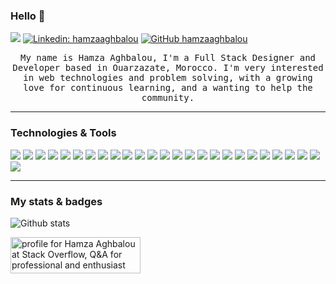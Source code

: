 ### Hello 👋

![](https://komarev.com/ghpvc/?username=hamzaaghbalou)
[![Linkedin: hamzaaghbalou](https://img.shields.io/badge/-hamzaaghbalou-blue?style=flat-square&logo=Linkedin&logoColor=white&link=https://www.linkedin.com/in/hamzaaghbalou/)](https://www.linkedin.com/in/hamzaaghbalou)
[![GitHub hamzaaghbalou](https://img.shields.io/github/followers/hamzaaghbalou?label=follow&style=social)](https://github.com/hamzaaghbalou)
<p align="center" >
  <samp>
    My name is Hamza Aghbalou, I'm a Full Stack Designer and Developer based in Ouarzazate, Morocco. I'm very interested in web technologies and problem solving, with a growing     love for continuous learning, and a wanting to help the community.
  </samp>
  
---

### Technologies & Tools
<img src = "https://img.shields.io/badge/-HTML5-E34F26?style=flat&logo=html5&logoColor=white"> <img src = "https://img.shields.io/badge/-CSS3-1572B6?style=flat&logo=css3&logoColor=white">
<img src="https://img.shields.io/badge/-JavaScript-eed718?style=flat&logo=javascript&logoColor=ffffff">
 <img src="https://img.shields.io/badge/-Sass-cc6699?style=flat&logo=sass&logoColor=ffffff">
 <img src="https://img.shields.io/badge/-Bootstrap-563D7C?style=flat&logo=bootstrap&logoColor=FFFFFF">
 <img src="https://img.shields.io/badge/-PHP-7377AD?style=flat&logo=php&logoColor=FFFFFF">
 <img src="https://img.shields.io/badge/-MySQL-F29111?style=flat&logo=mysql&logoColor=FFFFFF">
 <img src="https://img.shields.io/badge/-Angular-F7F7F7?style=flat&logo=angular&logoColor=BD002E">
 <img src="https://img.shields.io/badge/-React-000000?style=flat&logo=react&logoColor=00c8ff">
 <img src="https://img.shields.io/badge/-Redux-F7F7F7?style=flat&logo=redux&logoColor=7248B6">
 <img src="https://img.shields.io/badge/-Next.js-787878?style=flat&logo=Next.js&logoColor=F7F7F7">
 <img src="https://img.shields.io/badge/-Node.js-3C873A?style=flat&logo=Node.js&logoColor=FFFFFF">
 <img src="https://img.shields.io/badge/-Express.js-787878?style=flat">
 <img src="https://img.shields.io/badge/-MongoDB-4DB33D?style=flat&logo=mongodb&logoColor=FFFFFF">
 <img src="https://img.shields.io/badge/-PostgreSQL-F7F7F7?style=flat&logo=postgresql&logoColor=31648C">
 <img src="https://img.shields.io/badge/-Firebase-FFA611?style=flat&logo=firebase&logoColor=FFFFFF">
 <img src="https://img.shields.io/badge/-GraphQL-e535ab?style=flat&logo=graphql&logoColor=FFFFFF">
 <img src="https://img.shields.io/badge/-Webpack-F7F7F7?style=flat&logo=webpack&logoColor=2C74BC">
 <img src="https://img.shields.io/badge/-Progressive Web Apps-5A0FC8?style=flat">
 <img src="http://img.shields.io/badge/-Git-F1502F?style=flat&logo=git&logoColor=FFFFFF">
 <img src="http://img.shields.io/badge/-Github-000000?style=flat&logo=github&logoColor=FFFFFF">
 <img src="http://img.shields.io/badge/-VS%20Code-007ACC?style=flat&logo=visual%20studio%20code&logoColor=FFFFFF">
 <img src="http://img.shields.io/badge/-Heroku-430098?style=flat&logo=heroku&logoColor=FFFFFF">
 <img src="http://img.shields.io/badge/-Adobe Photoshop-2FA3F7?style=flat&logo=adobe-photoshop&logoColor=001D34">
 <img src="http://img.shields.io/badge/-Adobe Illustrator-F79500?style=flat&logo=adobe-illustrator&logoColor=310000">
 <img src="http://img.shields.io/badge/-Adobe XD-F71DBA?style=flat&logo=adobe-xd&logoColor=2C001E">

---

### My stats & badges
![Github stats](https://github-readme-stats.vercel.app/api?username=hamzaaghbalou&show_icons=true&count_private=true)

<a href="https://stackoverflow.com/users/11379081/hamza-aghbalou"><img src="https://stackoverflow.com/users/flair/11379081.png" width="208" height="58" alt="profile for Hamza Aghbalou at Stack Overflow, Q&amp;A for professional and enthusiast programmers" title="profile for Hamza Aghbalou at Stack Overflow, Q&amp;A for professional and enthusiast programmers"></a>
<!--
<p align="right">
<img  float="right" src="https://github-readme-stats.vercel.app/api/top-langs/?username=hamzaaghbalou&show_icons=true&" />
<img align="left" src="https://github-readme-stats.vercel.app/api?username=hamzaaghbalou&theme=tokyonight&show_icons=true" />
</p>
-->
